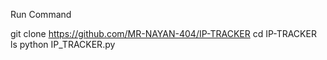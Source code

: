 Run Command 

git clone https://github.com/MR-NAYAN-404/IP-TRACKER
cd IP-TRACKER
ls
python IP_TRACKER.py
